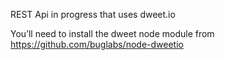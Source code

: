 REST Api in progress that uses dweet.io

You’ll need to install the dweet node module from https://github.com/buglabs/node-dweetio